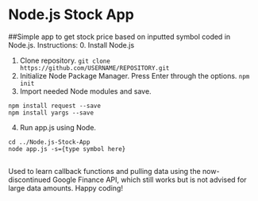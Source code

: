 # Node.js Stock App
##Simple app to get stock price based on inputted symbol coded in Node.js.
Instructions:
0. Install Node.js
1. Clone repository.
`git clone https://github.com/USERNAME/REPOSITORY.git`
2. Initialize Node Package Manager. Press Enter through the options.
`npm init`
3. Import needed Node modules and save.
```
npm install request --save
npm install yargs --save
```
4. Run app.js using Node.
```
cd ../Node.js-Stock-App
node app.js -s={type symbol here}
```
##
Used to learn callback functions and pulling data using the now-discontinued Google Finance API, which still works but is not advised for large data amounts.
Happy coding!
